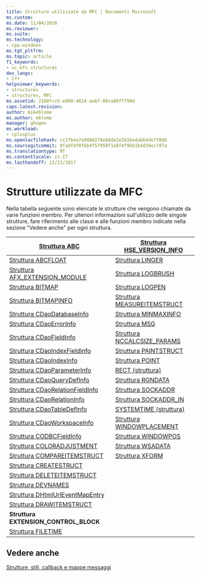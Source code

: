 ```yaml
---
title: Strutture utilizzate da MFC | Documenti Microsoft
ms.custom: 
ms.date: 11/04/2016
ms.reviewer: 
ms.suite: 
ms.technology:
- cpp-windows
ms.tgt_pltfrm: 
ms.topic: article
f1_keywords:
- vc.mfc.structures
dev_langs:
- C++
helpviewer_keywords:
- structures
- structures, MFC
ms.assetid: 2168fcc6-e800-4814-aabf-0bca86ff790d
caps.latest.revision: 
author: mikeblome
ms.author: mblome
manager: ghogen
ms.workload:
- cplusplus
ms.openlocfilehash: cc1f64a7e088d274e8dde2e2616edab64de7f8db
ms.sourcegitcommit: 8fa8fdf0fbb4f57950f1e8f4f9b81b4d39ec7d7a
ms.translationtype: MT
ms.contentlocale: it-IT
ms.lasthandoff: 12/21/2017
---
```

# <a name="structures-used-by-mfc"></a>Strutture utilizzate da MFC
Nella tabella seguente sono elencate le strutture che vengono chiamate da varie funzioni membro. Per ulteriori informazioni sull'utilizzo delle singole strutture, fare riferimento alle classi e alle funzioni membro indicate nella sezione "Vedere anche" per ogni struttura.  
  
|[Struttura ABC](../../mfc/reference/abc-structure.md)|[Struttura HSE_VERSION_INFO](../../mfc/reference/hse-version-info-structure.md)|  
|--------------------------------------------------------------------------------------------------------------|-----------------------------------------------------------------------------------------------------------------------------|  
|[Struttura ABCFLOAT](../../mfc/reference/abcfloat-structure.md)|[Struttura LINGER](../../mfc/reference/linger-structure.md)|  
|[Struttura AFX_EXTENSION_MODULE](../../mfc/reference/afx-extension-module-structure.md)|[Struttura LOGBRUSH](../../mfc/reference/logbrush-structure.md)|  
|[Struttura BITMAP](../../mfc/reference/bitmap-structure.md)|[Struttura LOGPEN](../../mfc/reference/logpen-structure.md)|  
|[Struttura BITMAPINFO](../../mfc/reference/bitmapinfo-structure.md)|[Struttura MEASUREITEMSTRUCT](../../mfc/reference/measureitemstruct-structure.md)|  
|[Struttura CDaoDatabaseInfo](../../mfc/reference/cdaodatabaseinfo-structure.md)|[Struttura MINMAXINFO](../../mfc/reference/minmaxinfo-structure.md)|  
|[Struttura CDaoErrorInfo](../../mfc/reference/cdaoerrorinfo-structure.md)|[Struttura MSG](../../mfc/reference/msg-structure1.md)|  
|[Struttura CDaoFieldInfo](../../mfc/reference/cdaofieldinfo-structure.md)|[Struttura NCCALCSIZE_PARAMS](../../mfc/reference/nccalcsize-params-structure.md)|  
|[Struttura CDaoIndexFieldInfo](../../mfc/reference/cdaoindexfieldinfo-structure.md)|[Struttura PAINTSTRUCT](../../mfc/reference/paintstruct-structure.md)|  
|[Struttura CDaoIndexInfo](../../mfc/reference/cdaoindexinfo-structure.md)|[Struttura POINT](../../mfc/reference/point-structure1.md)|  
|[Struttura CDaoParameterInfo](../../mfc/reference/cdaoparameterinfo-structure.md)|[RECT (struttura)](../../mfc/reference/rect-structure1.md)|  
|[Struttura CDaoQueryDefInfo](../../mfc/reference/cdaoquerydefinfo-structure.md)|[Struttura RGNDATA](../../mfc/reference/rgndata-structure.md)|  
|[Struttura CDaoRelationFieldInfo](../../mfc/reference/cdaorelationfieldinfo-structure.md)|[Struttura SOCKADDR](../../mfc/reference/sockaddr-structure.md)|  
|[Struttura CDaoRelationInfo](../../mfc/reference/cdaorelationinfo-structure.md)|[Struttura SOCKADDR_IN](../../mfc/reference/sockaddr-in-structure.md)|  
|[Struttura CDaoTableDefInfo](../../mfc/reference/cdaotabledefinfo-structure.md)|[SYSTEMTIME (struttura)](systemtime-structure1.md)
|[Struttura CDaoWorkspaceInfo](../../mfc/reference/cdaoworkspaceinfo-structure.md)|[Struttura WINDOWPLACEMENT](../../mfc/reference/windowplacement-structure.md)|  
|[Struttura CODBCFieldInfo](../../mfc/reference/codbcfieldinfo-structure.md)|[Struttura WINDOWPOS](../../mfc/reference/windowpos-structure1.md)  
|[Struttura COLORADJUSTMENT](../../mfc/reference/coloradjustment-structure.md)|[Struttura WSADATA](../../mfc/reference/wsadata-structure.md)|  
|[Struttura COMPAREITEMSTRUCT](../../mfc/reference/compareitemstruct-structure.md)|[Struttura XFORM](../../mfc/reference/xform-structure.md)|  
|[Struttura CREATESTRUCT](../../mfc/reference/createstruct-structure.md)||  
|[Struttura DELETEITEMSTRUCT](../../mfc/reference/deleteitemstruct-structure.md)||  
|[Struttura DEVNAMES](../../mfc/reference/devnames-structure.md)||  
|[Struttura DHtmlUrlEventMapEntry](../../mfc/reference/dhtmlurleventmapentry-structure.md)||  
|[Struttura DRAWITEMSTRUCT](../../mfc/reference/drawitemstruct-structure.md)||  
|**Struttura EXTENSION_CONTROL_BLOCK**||  
|[Struttura FILETIME](../../mfc/reference/filetime-structure.md)  
  
## <a name="see-also"></a>Vedere anche  
 [Strutture, stili, callback e mappe messaggi](../../mfc/reference/structures-styles-callbacks-and-message-maps.md)

